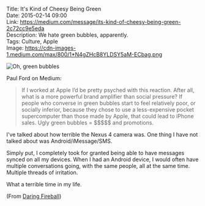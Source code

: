 Title: It's Kind of Cheesy Being Green  
Date: 2015-02-14 09:00  
Link: https://medium.com/message/its-kind-of-cheesy-being-green-2c72cc9e5eda  
Description: We hate green bubbles, apparently.  
Tags: Culture, Apple  
Image: https://cdn-images-1.medium.com/max/800/1*N4gZHcB8YLDSY5aM-ECbag.png  

<p><img class="screenshot iphone" src="https://cdn-images-1.medium.com/max/800/1*N4gZHcB8YLDSY5aM-ECbag.png" alt="Oh, green bubbles" title="Oh, green bubbles"></p>

Paul Ford on Medium:

> If I worked at Apple I’d be pretty psyched with this reaction. After all, what is a more powerful brand amplifier than social pressure? If people who converse in green bubbles start to feel relatively poor, or socially inferior, because they chose to use a less-expensive pocket supercomputer than those made by Apple, that could lead to iPhone sales. Ugly green bubbles = \$\$\$\$\$ and promotions.

I've talked about how terrible the Nexus 4 camera was. One thing I have not talked about was Android/iMessage/SMS.

Simply put, I completely took for granted being able to have messages synced on all my devices. When I had an Android device, I would often have multiple conversations going, with the same people, all at the same time. Multiple threads of irritation. 

What a terrible time in my life. 

(From [Daring Fireball][1])

[1]: http://daringfireball.net/linked/2015/02/12/being-green "Source post from John Gruber"